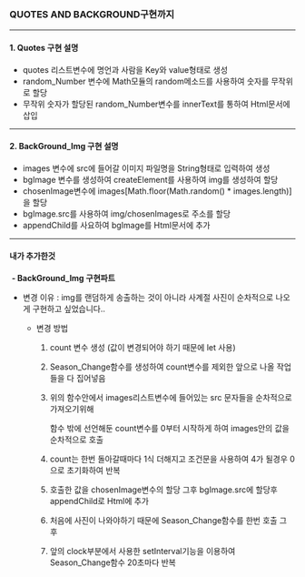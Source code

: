 ### QUOTES AND BACKGROUND구현까지

*****

#### **1. Quotes 구현 설명**

* quotes 리스트변수에 명언과 사람을 Key와 value형태로 생성
* random_Number 변수에 Math모듈의 random메소드를 사용하여 숫자를 무작위로 할당
* 무작위 숫자가 할당된 random_Number변수를 innerText를 통하여 Html문서에 삽입

*****

#### 2. BackGround_Img 구현 설명

* images 변수에 src에 들어갈 이미지 파일명을 String형태로 입력하여 생성
* bgImage 변수를 생성하여 createElement를 사용하여 img를 생성하여 할당
* chosenImage변수에  images[Math.floor(Math.random() * images.length)]을 할당
* bgImage.src를 사용하여 img/chosenImages로 주소를 할당
*  appendChild를 사요하여 bgImage를 Html문서에 추가

****

#### 내가 추가한것

​	**- BackGround_Img 구현파트**	

* 변경 이유 : img를 랜덤하게 송출하는 것이 아니라 사계절 사진이 순차적으로 나오게 구현하고 싶었습니다..

  * 변경 방법 

    1. count 변수 생성 (값이 변경되어야 하기 때문에 let 사용)

    2. Season_Change함수를 생성하여  count변수를 제외한 앞으로 나올 작업들을 다 집어넣음

    3. 위의 함수안에서 images리스트변수에 들어있는 src 문자들을 순차적으로 가져오기위해

       함수 밖에 선언해둔 count변수를 0부터 시작하게 하여 images안의 값을 순차적으로 호출

    4. count는 한번 돌아갈때마다 1식 더해지고 조건문을 사용하여 4가 될경우 0으로 초기화하여 반복
    5. 호출한 값을 chosenImage변수의 할당 그후 bgImage.src에 할당후 appendChild로 Html에 추가
    6. 처음에 사진이 나와야하기 때문에 Season_Change함수를 한번 호출 그 후

    7. 앞의 clock부분에서 사용한 setInterval기능을 이용하여  Season_Change함수 20초마다 반복

    

